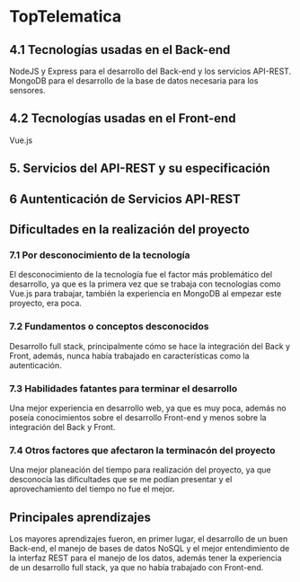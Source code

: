 # TopTelematica
## 4.1 Tecnologías usadas en el Back-end
NodeJS y Express para el desarrollo del Back-end y los servicios API-REST.
MongoDB para el desarrollo de la base de datos necesaria para los sensores.
## 4.2 Tecnologías usadas en el Front-end
Vue.js

## 5. Servicios del API-REST y su especificación 

## 6 Auntenticación de Servicios API-REST

## Dificultades en la realización del proyecto
### 7.1 Por desconocimiento de la tecnología
 El desconocimiento de la tecnología fue el factor más problemático del desarrollo, ya que es la primera vez que se trabaja con tecnologías como Vue.js para trabajar, también la experiencia en MongoDB al empezar este proyecto, era poca.
### 7.2 Fundamentos o conceptos desconocidos
Desarrollo full stack, principalmente cómo se hace la integración del Back y Front, además, nunca había trabajado en características como la autenticación.
### 7.3 Habilidades fatantes para terminar el desarrollo
Una mejor experiencia en desarrollo web, ya que es muy poca, además no poseía conocimientos sobre el desarrollo Front-end y menos sobre la integración del Back y Front.
### 7.4 Otros factores que afectaron la terminacón del proyecto
Una mejor planeación del tiempo para realización del proyecto, ya que desconocía las dificultades que se me podían presentar y el aprovechamiento del tiempo no fue el mejor.
## Principales aprendizajes
Los mayores aprendizajes fueron, en primer lugar, el desarrollo de un buen Back-end, el manejo de bases de datos NoSQL y el mejor entendimiento de la interfaz REST para el manejo de los datos, además tener la experiencia de un desarrollo full stack, ya que no había trabajado con Front-end.



